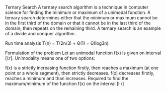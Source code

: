 Ternary Search
A ternary search algorithm is a technique in computer science for finding the minimum or maximum of a unimodal function. A ternary search determines either that the minimum or maximum cannot be in the first third of the domain or that it cannot be in the last third of the domain, then repeats on the remaining third. A ternary search is an example of a divide and conquer algorithm.

Run time analysis
T(n) = T(2n/3) + Θ(1) = Θ(log3n)

Formulation of the problem
Let an unimodal function f(x) is given on interval [l:r]. Unimodality means one of two options:

f(x) is a strictly increasing function firstly, then reaches a maximum (at one point or a whole segment), then strictly decreases.
f(x) decreases firstly, reaches a minimum and than increases.
Required to find the maximum/minimum of the function f(x) on the interval [l:r]